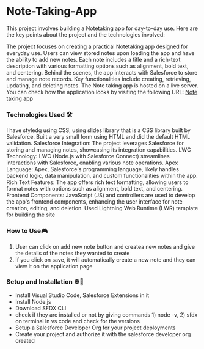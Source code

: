 # Note-Taking-App

This project involves building a Notetaking app for day-to-day use. Here are the key points about the project and the technologies involved:

The project focuses on creating a practical Notetaking app designed for everyday use. Users can view stored notes upon loading the app and have the ability to add new notes.
Each note includes a title and a rich-text description with various formatting options such as alignment, bold text, and centering. Behind the scenes, the app interacts with Salesforce to store and manage note records.
Key functionalities include creating, retrieving, updating, and deleting notes. 
The Note taking app is hosted on a live server. You can check how the application looks by visiting the following URL: [Note taking app](
https://sahanaportfolio-dev-ed.develop.my.site.com/note-taking-app)

### Technologies Used 🛠
I have styledg using CSS, using slides library that is a CSS library built by Salesforce.
Built a very small form using HTML and did the default HTML validation.
Salesforce Integration: The project leverages Salesforce for storing and managing notes, showcasing its integration capabilities.
LWC Technology: LWC (Node.js with Salesforce Connect) streamlines interactions with Salesforce, enabling various note operations.
Apex Language: Apex, Salesforce's programming language, likely handles backend logic, data manipulation, and custom functionalities within the app.
Rich Text Features: The app offers rich text formatting, allowing users to format notes with options such as alignment, bold text, and centering.
Frontend Components: JavaScript (JS) and controllers are used to develop the app's frontend components, enhancing the user interface for note creation, editing, and deletion.
Used Lightning Web Runtime (LWR) template for building the site

### How to Use🎮
1) User can click on add new note button and createa new notes and give the details of the notes they wanted to create
2) If you click on save, it will automatically create a new note and they can view it on the application page

### Setup and Installation ⚙️📄
* Install Visual Studio Code, Salesforce Extensions in it
* Install Node.js
* Download SFDX CLI
* check if they are installed or not by giving commands 1) node -v,  2) sfdx on terminal in vs code and check for the versions 
* Setup a Salesforce Developer Org for your project deployments
* Create your project and authorize it with the salesforce developer org created









